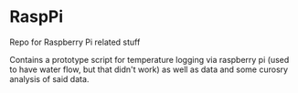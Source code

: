 # RaspPi
Repo for Raspberry Pi related stuff

Contains a prototype script for temperature logging via raspberry pi (used to have water flow, but that didn't work) as well as data 
and some curosry analysis of said data.
